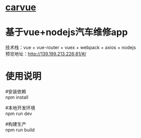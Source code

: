 # [carvue](https://kalamahenry.github.io/carvue/)
# 基于vue+nodejs汽车维修app
技术栈：vue + vue-router + vuex + webpack + axios + nodejs  
预览地址：http://139.199.213.226:81/#/  
# 使用说明  
#安装依赖  
npm install  

#本地开发环境  
npm run dev  

#构建生产  
npm run build  
